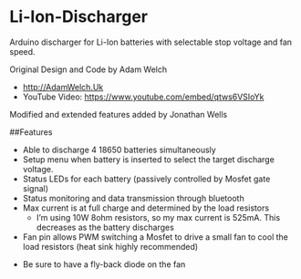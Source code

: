 # Li-Ion-Discharger
Arduino discharger for Li-Ion batteries with selectable stop voltage and fan speed.

Original Design and Code by Adam Welch
* http://AdamWelch.Uk
* YouTube Video: https://www.youtube.com/embed/qtws6VSIoYk

Modified and extended features added by Jonathan Wells


##Features
- Able to discharge 4 18650 batteries simultaneously 
- Setup menu when battery is inserted to select the target discharge voltage.  
- Status LEDs for each battery (passively controlled by Mosfet gate signal) 
- Status monitoring and data transmission through bluetooth 
- Max current is at full charge and determined by the load resistors
  * I’m using 10W 8ohm resistors, so my max current is 525mA. This decreases as the battery discharges 
- Fan pin allows PWM switching a Mosfet to drive a small fan to cool the load resistors (heat sink highly recommended)
 * Be sure to have a fly-back diode on the fan 
